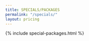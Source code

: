 ```yaml
---
title: SPECIALS/PACKAGES
permalink: "/specials/"
layout: pricing
---
```


{% include special-packages.html %}

<div data-fred-widget-reviews></div>
<script src="https://d1yw3duy3i4qiv.cloudfront.net/js/sdk-v1.js"></script>
<script>
    FRED.init({
      locationId: "81fed43a-3a7a-4e46-8450-c4863243da74",
      perPage: 5,
      layout: "list",
      background: "ffffff",
      title: "Client Reviews",
      titleHexColor: "000000",
      starHexColor: "A9B89B"
    });
</script>